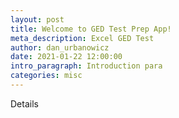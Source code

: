 ```yaml
---
layout: post
title: Welcome to GED Test Prep App!
meta_description: Excel GED Test
author: dan_urbanowicz
date: 2021-01-22 12:00:00
intro_paragraph: Introduction para
categories: misc
---
```

Details